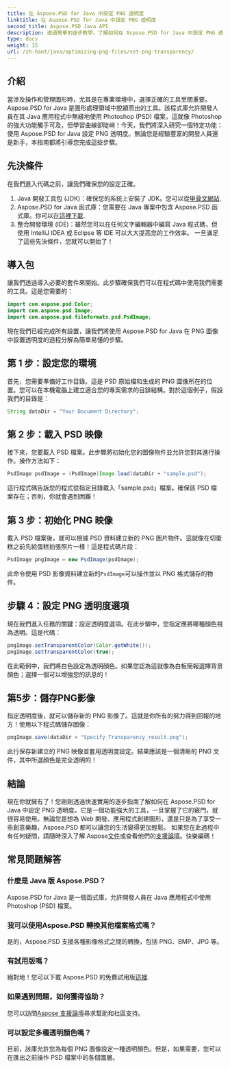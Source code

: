 ```yaml
---
title: 在 Aspose.PSD for Java 中設定 PNG 透明度
linktitle: 在 Aspose.PSD for Java 中設定 PNG 透明度
second_title: Aspose.PSD Java API
description: 透過簡單的逐步教學，了解如何在 Aspose.PSD for Java 中設定 PNG 透明度。非常適合開發人員和平面設計師。
type: docs
weight: 15
url: /zh-hant/java/optimizing-png-files/set-png-transparency/
---
```

## 介紹
當涉及操作和管理圖形時，尤其是在專業環境中，選擇正確的工具至關重要。 Aspose.PSD for Java 是圖形處理領域中脫穎而出的工具。該程式庫允許開發人員在其 Java 應用程式中無縫地使用 Photoshop (PSD) 檔案。這就像 Photoshop 的強大功能觸手可及，但學習曲線卻陡峭！今天，我們將深入研究一個特定功能：使用 Aspose.PSD for Java 設定 PNG 透明度。無論您是經驗豐富的開發人員還是新手，本指南都將引導您完成這些步驟。
## 先決條件
在我們進入代碼之前，讓我們確保您的設定正確。
1.  Java 開發工具包 (JDK)：確保您的系統上安裝了 JDK。您可以從[甲骨文網站](https://www.oracle.com/java/technologies/javase-jdk11-downloads.html).
2.  Aspose.PSD for Java 函式庫：您需要在 Java 專案中包含 Aspose.PSD 函式庫。你可以[在這裡下載](https://releases.aspose.com/psd/java/).
3. 整合開發環境 (IDE)：雖然您可以在任何文字編輯器中編寫 Java 程式碼，但使用 IntelliJ IDEA 或 Eclipse 等 IDE 可以大大提高您的工作效率。
一旦滿足了這些先決條件，您就可以開始了！
## 導入包
讓我們透過導入必要的套件來開始。此步驟確保我們可以在程式碼中使用我們需要的工具。這是您需要的：
```java
import com.aspose.psd.Color;
import com.aspose.psd.Image;
import com.aspose.psd.fileformats.psd.PsdImage;
```
現在我們已經完成所有設置，讓我們將使用 Aspose.PSD for Java 在 PNG 圖像中設置透明度的過程分解為簡單易懂的步驟。
## 第 1 步：設定您的環境
首先，您需要準備好工作目錄。這是 PSD 原始檔和生成的 PNG 圖像所在的位置。您可以在本機電腦上建立適合您的專案需求的目錄結構。對於這個例子，假設我們的目錄是：
```java
String dataDir = "Your Document Directory";
```
## 第 2 步：載入 PSD 映像
接下來，您要載入 PSD 檔案。此步驟將初始化您的圖像物件並允許您對其進行操作。操作方法如下：
```java
PsdImage psdImage = (PsdImage)Image.load(dataDir + "sample.psd");
```
這行程式碼告訴您的程式從指定目錄載入「sample.psd」檔案。確保該 PSD 檔案存在；否則，你就會遇到困難！
## 第 3 步：初始化 PNG 映像
載入 PSD 檔案後，就可以根據 PSD 資料建立新的 PNG 圖片物件。這就像在切蛋糕之前先給蛋糕拍張照片一樣！這是程式碼片段：
```java
PsdImage pngImage = new PsdImage(psdImage);
```
此命令使用 PSD 影像資料建立新的`PsdImage`可以操作並以 PNG 格式儲存的物件。
## 步驟 4：設定 PNG 透明度選項
現在我們進入任務的關鍵：設定透明度選項。在此步驟中，您指定應將哪種顏色視為透明。這是代碼：
```java
pngImage.setTransparentColor(Color.getWhite());
pngImage.setTransparentColor(true);
```
在此範例中，我們將白色設定為透明顏色。如果您認為這就像為白板簡報選擇背景顏色；選擇一個可以增強您的訊息的！
## 第5步：儲存PNG影像
指定透明度後，就可以儲存新的 PNG 影像了。這就是你所有的努力得到回報的地方！使用以下程式碼儲存圖像：
```java
pngImage.save(dataDir + "Specify_Transparency_result.png");
```
此行保存新建立的 PNG 映像並套用透明度設定。結果應該是一個清晰的 PNG 文件，其中所選顏色是完全透明的！
## 結論
現在你就擁有了！您剛剛透過快速實用的逐步指南了解如何在 Aspose.PSD for Java 中設定 PNG 透明度。它是一個功能強大的工具，一旦掌握了它的竅門，就很容易使用。無論您是想為 Web 開發、應用程式創建圖形，還是只是為了享受一些創意樂趣，Aspose.PSD 都可以讓您的生活變得更加輕鬆。
如果您在此過程中有任何疑問，請隨時深入了解 Aspose[文件](https://reference.aspose.com/psd/java/)或查看他們的[支援論壇](https://forum.aspose.com/c/psd/34)。快樂編碼！
## 常見問題解答
### 什麼是 Java 版 Aspose.PSD？
Aspose.PSD for Java 是一個函式庫，允許開發人員在 Java 應用程式中使用 Photoshop (PSD) 檔案。
### 我可以使用Aspose.PSD 轉換其他檔案格式嗎？
是的，Aspose.PSD 支援各種影像格式之間的轉換，包括 PNG、BMP、JPG 等。
### 有試用版嗎？
絕對地！您可以下載 Aspose.PSD 的免費試用版[這裡](https://releases.aspose.com/).
### 如果遇到問題，如何獲得協助？
您可以訪問[Aspose 支援論壇](https://forum.aspose.com/c/psd/34)尋求幫助和社區支持。
### 可以設定多種透明顏色嗎？
目前，該庫允許您為每個 PNG 圖像設定一種透明顏色。但是，如果需要，您可以在匯出之前操作 PSD 檔案中的各個圖層。